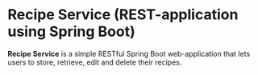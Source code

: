# Recipe Service (REST-application using Spring Boot)
**Recipe Service** is a simple RESTful Spring Boot web-application that lets users to store, retrieve, edit and delete their recipes.
